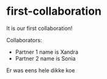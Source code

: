 # first-collaboration
It is our first collaboration!

Collaborators:
- Partner 1 name is Xandra
- Partner 2 name is Sonia

Er was eens hele dikke koe 